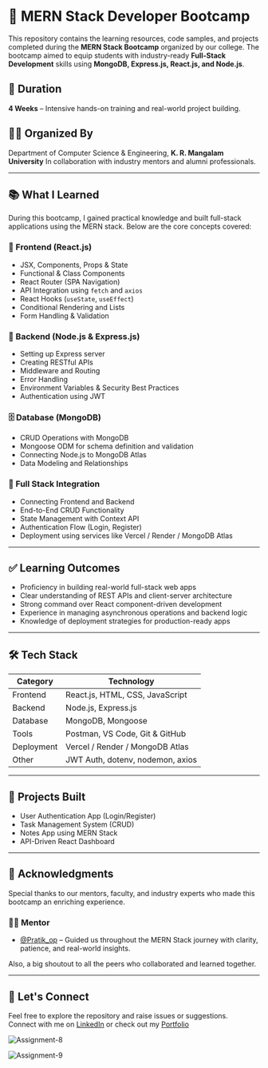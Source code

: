 # 🚀 MERN Stack Developer Bootcamp

This repository contains the learning resources, code samples, and projects completed during the **MERN Stack Bootcamp** organized by our college. The bootcamp aimed to equip students with industry-ready **Full-Stack Development** skills using **MongoDB, Express.js, React.js, and Node.js**.

## 📅 Duration
**4 Weeks** – Intensive hands-on training and real-world project building.

## 🧑‍🏫 Organized By
Department of Computer Science & Engineering, **K. R. Mangalam University**
In collaboration with industry mentors and alumni professionals.

---

## 📚 What I Learned

During this bootcamp, I gained practical knowledge and built full-stack applications using the MERN stack. Below are the core concepts covered:

### 🧠 Frontend (React.js)
- JSX, Components, Props & State
- Functional & Class Components
- React Router (SPA Navigation)
- API Integration using `fetch` and `axios`
- React Hooks (`useState`, `useEffect`)
- Conditional Rendering and Lists
- Form Handling & Validation

### 🔧 Backend (Node.js & Express.js)
- Setting up Express server
- Creating RESTful APIs
- Middleware and Routing
- Error Handling
- Environment Variables & Security Best Practices
- Authentication using JWT

### 🗄️ Database (MongoDB)
- CRUD Operations with MongoDB
- Mongoose ODM for schema definition and validation
- Connecting Node.js to MongoDB Atlas
- Data Modeling and Relationships

### 🧩 Full Stack Integration
- Connecting Frontend and Backend
- End-to-End CRUD Functionality
- State Management with Context API
- Authentication Flow (Login, Register)
- Deployment using services like Vercel / Render / MongoDB Atlas

---

## ✅ Learning Outcomes

- Proficiency in building real-world full-stack web apps
- Clear understanding of REST APIs and client-server architecture
- Strong command over React component-driven development
- Experience in managing asynchronous operations and backend logic
- Knowledge of deployment strategies for production-ready apps

---

## 🛠️ Tech Stack

| Category     | Technology        |
|--------------|-------------------|
| Frontend     | React.js, HTML, CSS, JavaScript |
| Backend      | Node.js, Express.js |
| Database     | MongoDB, Mongoose |
| Tools        | Postman, VS Code, Git & GitHub |
| Deployment   | Vercel / Render / MongoDB Atlas |
| Other        | JWT Auth, dotenv, nodemon, axios |

---

## 📂 Projects Built

- User Authentication App (Login/Register)
- Task Management System (CRUD)
- Notes App using MERN Stack
- API-Driven React Dashboard

---

## 🙌 Acknowledgments

Special thanks to our mentors, faculty, and industry experts who made this bootcamp an enriching experience. 

### 👨‍🏫 Mentor
- [@Pratik_op](https://github.com/pratikrajverma) – Guided us throughout the MERN Stack journey with clarity, patience, and real-world insights.

Also, a big shoutout to all the peers who collaborated and learned together.

---

## 🔗 Let's Connect

Feel free to explore the repository and raise issues or suggestions.  
Connect with me on [LinkedIn](https://linkedin.com/in/your-profile) or check out my [Portfolio](https://your-portfolio-link.com)



![Assignment-8](https://lxktspcgvgeegikwpxuf.supabase.co/storage/v1/object/public/images//Screenshot%202025-07-27%20190517.png)

![Assignment-9](https://lxktspcgvgeegikwpxuf.supabase.co/storage/v1/object/public/images//Screenshot%202025-07-27%20190211.png)